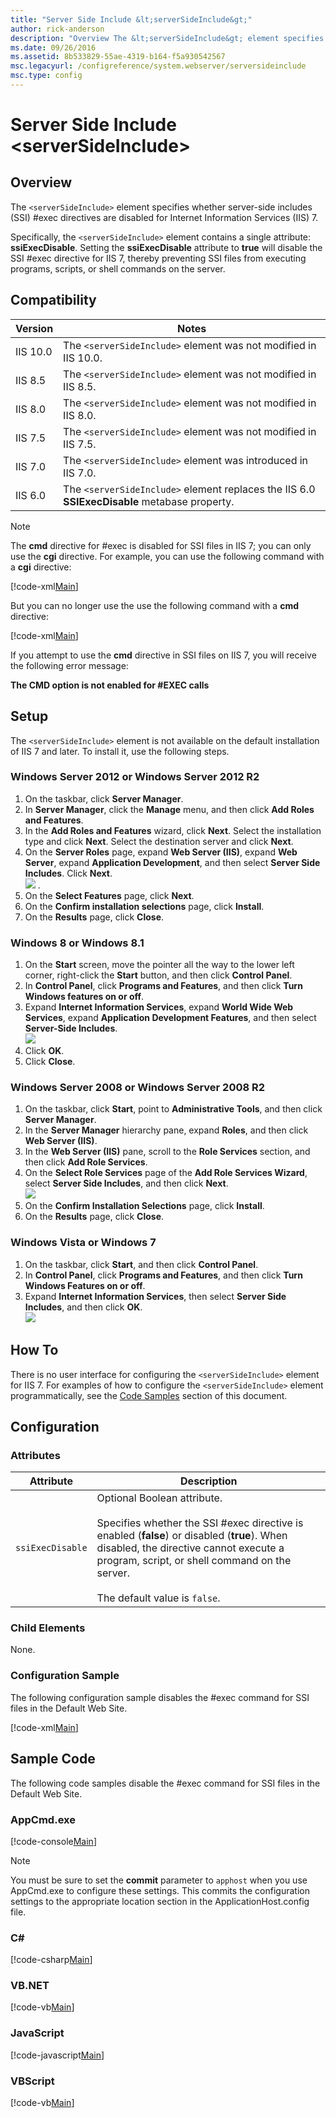 ```yaml
---
title: "Server Side Include &lt;serverSideInclude&gt;"
author: rick-anderson
description: "Overview The &lt;serverSideInclude&gt; element specifies whether server-side includes (SSI) #exec directives are disabled for Internet Information Services (..."
ms.date: 09/26/2016
ms.assetid: 8b533829-55ae-4319-b164-f5a930542567
msc.legacyurl: /configreference/system.webserver/serversideinclude
msc.type: config
---
```

# Server Side Include &lt;serverSideInclude&gt;

<a id="001"></a>

## Overview

The `<serverSideInclude>` element specifies whether server-side includes (SSI) #exec directives are disabled for Internet Information Services (IIS) 7.

Specifically, the `<serverSideInclude>` element contains a single attribute: **ssiExecDisable**. Setting the **ssiExecDisable** attribute to **true** will disable the SSI #exec directive for IIS 7, thereby preventing SSI files from executing programs, scripts, or shell commands on the server.

<a id="002"></a>

## Compatibility

| Version | Notes |
| --- | --- |
| IIS 10.0 | The `<serverSideInclude>` element was not modified in IIS 10.0. |
| IIS 8.5 | The `<serverSideInclude>` element was not modified in IIS 8.5. |
| IIS 8.0 | The `<serverSideInclude>` element was not modified in IIS 8.0. |
| IIS 7.5 | The `<serverSideInclude>` element was not modified in IIS 7.5. |
| IIS 7.0 | The `<serverSideInclude>` element was introduced in IIS 7.0. |
| IIS 6.0 | The `<serverSideInclude>` element replaces the IIS 6.0 **SSIExecDisable** metabase property. |

> [!NOTE]
> The **cmd** directive for #exec is disabled for SSI files in IIS 7; you can only use the **cgi** directive. For example, you can use the following command with a **cgi** directive:

[!code-xml[Main](serverSideInclude/samples/sample1.xml)]

But you can no longer use the use the following command with a **cmd** directive:

[!code-xml[Main](serverSideInclude/samples/sample2.xml)]

If you attempt to use the **cmd** directive in SSI files on IIS 7, you will receive the following error message:

**The CMD option is not enabled for #EXEC calls**

<a id="003"></a>

## Setup

The `<serverSideInclude>` element is not available on the default installation of IIS 7 and later. To install it, use the following steps.

### Windows Server 2012 or Windows Server 2012 R2

1. On the taskbar, click **Server Manager**.
2. In **Server Manager**, click the **Manage** menu, and then click **Add Roles and Features**.
3. In the **Add Roles and Features** wizard, click **Next**. Select the installation type and click **Next**. Select the destination server and click **Next**.
4. On the **Server Roles** page, expand **Web Server (IIS)**, expand **Web Server**, expand **Application Development**, and then select **Server Side Includes**. Click **Next**.  
    [![](serverSideInclude/_static/image2.png)](serverSideInclude/_static/image1.png) .
5. On the **Select Features** page, click **Next**.
6. On the **Confirm installation selections** page, click **Install**.
7. On the **Results** page, click **Close**.

### Windows 8 or Windows 8.1

1. On the **Start** screen, move the pointer all the way to the lower left corner, right-click the **Start** button, and then click **Control Panel**.
2. In **Control Panel**, click **Programs and Features**, and then click **Turn Windows features on or off**.
3. Expand **Internet Information Services**, expand **World Wide Web Services**, expand **Application Development Features**, and then select **Server-Side Includes**.  
    [![](serverSideInclude/_static/image4.png)](serverSideInclude/_static/image3.png)
4. Click **OK**.
5. Click **Close**.

### Windows Server 2008 or Windows Server 2008 R2

1. On the taskbar, click **Start**, point to **Administrative Tools**, and then click **Server Manager**.
2. In the **Server Manager** hierarchy pane, expand **Roles**, and then click **Web Server (IIS)**.
3. In the **Web Server (IIS)** pane, scroll to the **Role Services** section, and then click **Add Role Services**.
4. On the **Select Role Services** page of the **Add Role Services Wizard**, select **Server Side Includes**, and then click **Next**.  
    [![](serverSideInclude/_static/image6.png)](serverSideInclude/_static/image5.png)
5. On the **Confirm Installation Selections** page, click **Install**.
6. On the **Results** page, click **Close**.

### Windows Vista or Windows 7

1. On the taskbar, click **Start**, and then click **Control Panel**.
2. In **Control Panel**, click **Programs and Features**, and then click **Turn Windows Features on or off**.
3. Expand **Internet Information Services**, then select **Server Side Includes**, and then click **OK**.  
    [![](serverSideInclude/_static/image8.png)](serverSideInclude/_static/image7.png)

<a id="004"></a>

## How To

There is no user interface for configuring the `<serverSideInclude>` element for IIS 7. For examples of how to configure the `<serverSideInclude>` element programmatically, see the [Code Samples](#006) section of this document.

<a id="005"></a>

## Configuration

### Attributes

| Attribute | Description |
| --- | --- |
| `ssiExecDisable` | Optional Boolean attribute. <br><br>Specifies whether the SSI #exec directive is enabled (**false**) or disabled (**true**). When disabled, the directive cannot execute a program, script, or shell command on the server. <br><br>The default value is `false`. |

### Child Elements

None.

### Configuration Sample

The following configuration sample disables the #exec command for SSI files in the Default Web Site.

[!code-xml[Main](serverSideInclude/samples/sample3.xml)]

<a id="006"></a>

## Sample Code

The following code samples disable the #exec command for SSI files in the Default Web Site.

### AppCmd.exe

[!code-console[Main](serverSideInclude/samples/sample4.cmd)]

> [!NOTE]
> You must be sure to set the **commit** parameter to `apphost` when you use AppCmd.exe to configure these settings. This commits the configuration settings to the appropriate location section in the ApplicationHost.config file.

### C\#

[!code-csharp[Main](serverSideInclude/samples/sample5.cs)]

### VB.NET

[!code-vb[Main](serverSideInclude/samples/sample6.vb)]

### JavaScript

[!code-javascript[Main](serverSideInclude/samples/sample7.js)]

### VBScript

[!code-vb[Main](serverSideInclude/samples/sample8.vb)]
